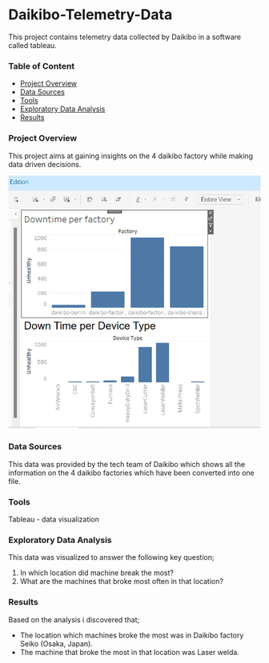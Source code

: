 # Daikibo-Telemetry-Data
This project contains telemetry data collected by Daikibo in a software called tableau.

### Table of Content
- [Project Overview](#project-overview)
- [Data Sources](#data-sources)
- [Tools](#tools)
- [Exploratory Data Analysis](#exploratory-data-analysis)
- [Results](#results)

### Project Overview

 This project aims at gaining insights on the 4 daikibo factory while making data driven decisions.

 ![alt](https://github.com/Awasume-Marylin/Daikibo-Telemetry-Data/blob/3db0cde1b4a0c1db8a8b21c17e790eb317144736/output/Dashboard.png)

### Data Sources

This data was provided by the tech team of Daikibo which shows all the information on the 4 daikibo factories which have been converted into one file.

### Tools

 Tableau - data visualization

### Exploratory Data Analysis

This data was visualized to answer the following key question;
1) In which location did machine break the most?
2) What are the machines that broke most often in that location?

### Results
Based on the analysis i discovered that;
- The location which machines broke the most was in Daikibo factory Seiko (Osaka, Japan).
- The machine that broke the most in that location was Laser welda.

  

 
